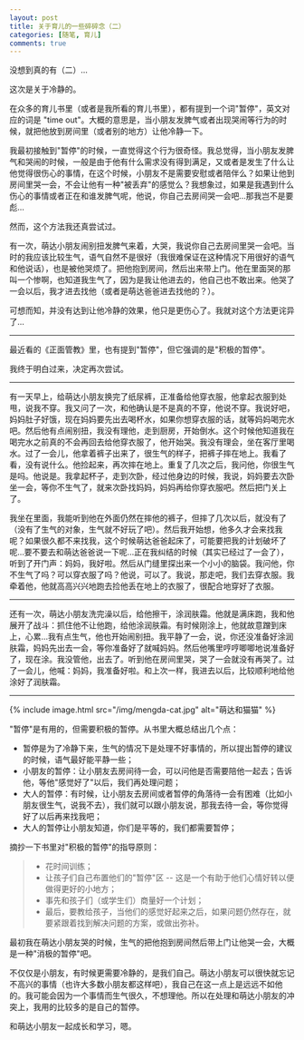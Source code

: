 ```yaml
---
layout: post
title: 关于育儿的一些碎碎念（二）
categories: [随笔, 育儿]
comments: true
---
```


没想到真的有（二）...

这次是关于冷静的。

<!--more-->

在众多的育儿书里（或者是我所看的育儿书里），都有提到一个词"暂停"，英文对应的词是 "time out"。大概的意思是，当小朋友发脾气或者出现哭闹等行为的时候，就把他放到房间里（或者别的地方）让他冷静一下。

我最初接触到"暂停"的时候，一直觉得这个行为很奇怪。我总觉得，当小朋友发脾气和哭闹的时候，一般是由于他有什么需求没有得到满足，又或者是发生了什么让他觉得很伤心的事情，在这个时候，小朋友不是需要安慰或者陪伴么？如果让他到房间里哭一会，不会让他有一种"被丢弃"的感觉么？我想象过，如果是我遇到什么伤心的事情或者正在和谁发脾气呢，他说，你自己去房间哭一会吧...那我岂不是要彪...

然而，这个方法我还真尝试过。

有一次，萌达小朋友闹别扭发脾气来着，大哭，我说你自己去房间里哭一会吧。当时的我应该比较生气，语气自然不是很好（我很难保证在这种情况下用很好的语气和他说话），也是被他哭烦了。把他抱到房间，然后出来带上门。他在里面哭的那叫一个惨啊，也知道我生气了，因为是我让他进去的，他自己也不敢出来。他哭了一会以后，我才进去找他（或者是萌达爸爸进去找他的？）。

可想而知，并没有达到让他冷静的效果，他只是更伤心了。我就对这个方法更诧异了...

---------------------------------------------------------------------------------------------------

最近看的《正面管教》里，也有提到"暂停"，但它强调的是"积极的暂停"。

我终于明白过来，决定再次尝试。

---------------------------------------------------------------------------------------------------

有一天早上，给萌达小朋友换完了纸尿裤，正准备给他穿衣服，他拿起衣服到处甩，说我不穿。我又问了一次，和他确认是不是真的不穿，他说不穿。我说好吧，妈妈肚子好饿，现在妈妈要先出去喝杯水，如果你想穿衣服的话，就等妈妈喝完水吧。然后他有点闹别扭，我没有理他，走到厨房，开始倒水。这个时候他知道我在喝完水之前真的不会再回去给他穿衣服了，他开始哭。我没有理会，坐在客厅里喝水。过了一会儿，他拿着裤子出来了，很生气的样子，把裤子摔在地上。我看了看，没有说什么。他捡起来，再次摔在地上。重复了几次之后，我问他，你很生气是吗。他说是。我拿起杯子，走到次卧，经过他身边的时候，我说，妈妈要去次卧坐一会，等你不生气了，就来次卧找妈妈，妈妈再给你穿衣服吧。然后把门关上了。

我坐在里面，我能听到他在外面仍然在摔他的裤子，但摔了几次以后，就没有了（没有了生气的对象，生气就不好玩了吧）。然后我开始想，他多久才会来找我呢？如果很久都不来找我，这个时候萌达爸爸起床了，可能要把我的计划破坏了呢...要不要去和萌达爸爸说一下呢...正在我纠结的时候（其实已经过了一会了），听到了开门声：妈妈，我好啦。然后从门缝里探出来一个小小的脑袋。我问他，你不生气了吗？可以穿衣服了吗？他说，可以了。我说，那走吧，我们去穿衣服。我牵着他，他就高高兴兴地跑去捡他丢在地上的衣服了，很配合地穿好了衣服。

----------------------------------------------------------------------------------------------------

还有一次，萌达小朋友洗完澡以后，给他擦干，涂润肤霜。他就是满床跑，我和他展开了战斗：抓住他不让他跑，给他涂润肤霜。有时候刚涂上，他就故意蹭到床上，心累...我有点生气，他也开始闹别扭。我平静了一会，说，你还没准备好涂润肤霜，妈妈先出去一会，等你准备好了就喊妈妈。然后他嘴里哼哼唧唧地说准备好了，现在涂。我没管他，出去了。听到他在房间里哭，哭了一会就没有再哭了。过了一会儿，他喊：妈妈，我准备好啦。和上次一样，我进去以后，比较顺利地给他涂好了润肤霜。

----------------------------------------------------------------------------------------------------

{% include image.html src="/img/mengda-cat.jpg" alt="萌达和猫猫" %}

"暂停"是有用的，但需要积极的暂停。从书里大概总结出几个点：

* 暂停是为了冷静下来，生气的情况下是处理不好事情的，所以提出暂停的建议的时候，语气最好能平静一些；
* 小朋友的暂停：让小朋友去房间待一会，可以问他是否需要陪他一起去；告诉他，等他"感觉好了"以后，我们再处理问题；
* 大人的暂停：有时候，让小朋友去房间或者暂停的角落待一会有困难（比如小朋友很生气，说我不去），我们就可以跟小朋友说，那我去待一会，等你觉得好了以后再来找我吧；
* 大人的暂停让小朋友知道，你们是平等的，我们都需要暂停；

摘抄一下书里对"积极的暂停"的指导原则：

> * 花时间训练；
> * 让孩子们自己布置他们的"暂停"区 -- 这是一个有助于他们心情好转以便做得更好的小地方；
> * 事先和孩子们（或学生们）商量好一个计划；
> * 最后，要教给孩子，当他们的感觉好起来之后，如果问题仍然存在，就要紧跟着找到解决问题的方案，或做出弥补。

最初我在萌达小朋友哭的时候，生气的把他抱到房间然后带上门让他哭一会，大概是一种"消极的暂停"吧。

不仅仅是小朋友，有时候更需要冷静的，是我们自己。萌达小朋友可以很快就忘记不高兴的事情（也许大多数小朋友都这样吧），我自己在这一点上是远远不如他的。我可能会因为一个事情而生气很久，不想理他。所以在处理和萌达小朋友的冲突上，我用的比较多的是自己的暂停。

和萌达小朋友一起成长和学习，嗯。
